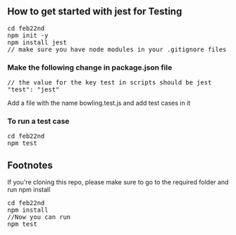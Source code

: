## How to get started with jest for Testing

<pre>
cd feb22nd
npm init -y
npm install jest
// make sure you have node_modules in your .gitignore files
</pre>

### Make the following change in package.json file
<pre>
// the value for the key test in scripts should be jest
"test": "jest"
</pre>

Add a file with the name bowling.test.js and add test cases in it

### To run a test case
<pre>
cd feb22nd
npm test
</pre>



## Footnotes
If you're cloning this repo, please make sure to go to the required folder and run npm install
<pre>
cd feb22nd
npm install
//Now you can run
npm test
</pre>